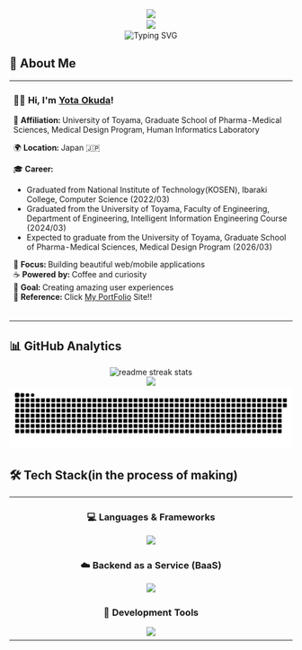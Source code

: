 <div align="center">
  <img src="https://user-images.githubusercontent.com/74038190/212284100-561aa473-3905-4a80-b561-0d28506553ee.gif" width="900">
</div>

<div align="center">
  <img src="https://capsule-render.vercel.app/api?type=waving&color=gradient&customColorList=0,2,2,5,30&height=150&section=header&animation=twinkling" />
</div>

<div align="center">
  <img src="https://readme-typing-svg.herokuapp.com?font=Fira+Code&size=32&duration=2800&pause=2000&color=A9FEF7&center=true&vCenter=true&width=600&lines=Hey+there!+I'm+Yota+Okuda+%F0%9F%91%8B;Software+Engineer+%F0%9F%9A%80;Always+Learning+New+Things+%F0%9F%93%9A" alt="Typing SVG" />
</div>

## 🌟 **About Me**

<div align="center">

<table>
<tr>
<!-- <td width="200" align="center">
<img src="https://skillicons.dev/icons?i=neovim" width="100" height="100" alt="Flutter" />
</td> -->
<td width="800" align="left">

### 👋😆 **Hi, I'm [Yota Okuda](https://yota-portfolio.netlify.app/)!**
🚀 **Affiliation:** University of Toyama, Graduate School of Pharma-Medical Sciences, Medical Design Program, Human Informatics Laboratory

🌍 **Location:** Japan 🇯🇵  

🎓 **Career:**  
- Graduated from National Institute of Technology(KOSEN), Ibaraki College, Computer Science (2022/03)
- Graduated from the University of Toyama, Faculty of Engineering, Department of Engineering, Intelligent Information Engineering Course (2024/03)
- Expected to graduate from the University of Toyama, Graduate School of Pharma-Medical Sciences, Medical Design Program (2026/03)

💼 **Focus:** Building beautiful web/mobile applications  
☕ **Powered by:** Coffee and curiosity  
🎯 **Goal:** Creating amazing user experiences  
🔭 **Reference:** Click [My PortFolio](https://yota-portfolio.netlify.app/) Site!!  
<br>

</td>
</tr>
</table>

</div>

## 📊 **GitHub Analytics**

<div align="center">
  <img src="https://github-readme-streak-stats.herokuapp.com/?user=YotaOkuda&theme=transparent&border_radius=10&starting_year=2025" alt="readme streak stats" />
</div>

<div align="center">
  <img src="https://github-readme-activity-graph.vercel.app/graph?username=YotaOkuda&custom_title=Yota's%20GitHub%20Activity%20Graph&bg_color=0d1117&color=58a6ff&line=58a6ff&point=58a6ff&area=true&hide_border=true" />
</div>

<div align="center">
  <img src="https://raw.githubusercontent.com/YotaOkuda/YotaOkuda/output/github-contribution-grid-snake-dark.svg" alt="Snake" />
</div>

<!-- ![Profile details card](http://github-profile-summary-cards.vercel.app/api/cards/profile-details?username=YotaOkuda) -->

## 🛠️ **Tech Stack**(in the process of making)

<table align="center">
<tr>
<td width="50%" align="center" valign="top">

<!--
### 📱  **Mobile Development**
<img src="https://skillicons.dev/icons?i=flutter,dart" />
-->

### 💻  **Languages & Frameworks**
<img src="https://skillicons.dev/icons?i=js,ts,html,css,react,c,python" />

### ☁️  **Backend as a Service (BaaS)**
<img src="https://skillicons.dev/icons?i=supabase,firebase" />

### 🔧  **Development Tools**
<img src="https://skillicons.dev/icons?i=vscode,neovim,git,github,aws,anaconda" />

</td>
<!-- <td width="50%" align="center" valign="top"> -->
<!--
### 🗄️  **Database**
<img src="https://skillicons.dev/icons?i=postgresql,sqlite" />
--
### 🎨  **Design**
<img src="https://skillicons.dev/icons?i=figma,xd,photoshop" />
--
</td>
-->

</tr>
</table>
